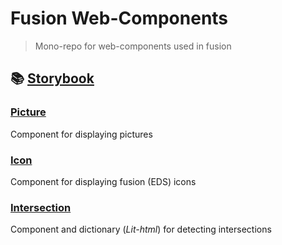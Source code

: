 # Fusion Web-Components

> Mono-repo for web-components used in fusion

## 📚 [Storybook](https://equinor.github.io/fusion-web-components/) 

### [Picture](https://github.com/equinor/fusion-web-components/tree/main/packages/picture)
Component for displaying pictures

### [Icon](https://github.com/equinor/fusion-web-components/tree/main/packages/icon)
Component for displaying fusion (EDS) icons

### [Intersection](https://github.com/equinor/fusion-web-components/tree/main/packages/intersection)
Component and dictionary (_Lit-html_) for detecting intersections